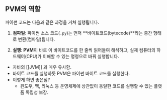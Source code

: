 
## **PVM의 역할**

파이썬 코드는 다음과 같은 과정을 거쳐 실행됩니다.

1. **컴파일**: 파이썬 소스 코드(`.py`)는 먼저 **바이트코드(bytecode)**라는 중간 형태로 변환(컴파일)됩니다.
    
2. **실행**: **PVM**이 바로 이 바이트코드를 한 줄씩 읽어들여 해석하고, 실제 컴퓨터의 하드웨어(CPU)가 이해할 수 있는 명령으로 바꿔 실행합니다.
    

- 자바의 [[JVM]] 과 매우 유사함.
- 바이트 코드를 실행하듯 PVM은 파이썬 바이트 코드를 실행한다. 
- 이렇게 하면 좋은점?
	 - 윈도우, 맥, 리눅스 등 운영체제에 상관없이 동일한 코드를 실행할 수 있는 플랫폼 독립성 보장. 




